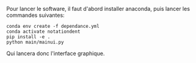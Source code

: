 Pour lancer le software, il faut d'abord installer anaconda, puis lancer les commandes suivantes:
```
conda env create -f dependance.yml
conda activate notationdent
pip install -e .
python main/mainui.py
```
Qui lancera donc l'interface graphique.
